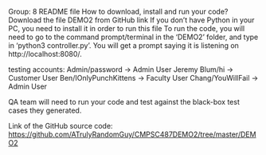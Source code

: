Group: 8
README file
How to download, install and run your code?
    Download the file DEMO2 from GitHub link
    If you don’t have Python in your PC, you need to install it in order to run this file
    To run the code, you will need to go to the command prompt/terminal in the ‘DEMO2’ folder, and type in ‘python3 controller.py’.
    You will get a prompt saying it is listening on http://localhost:8080/.

testing accounts:
Admin/password -> Admin User
Jeremy Blum/hi -> Customer User
Ben/IOnlyPunchKittens -> Faculty User
Chang/YouWillFail -> Admin User

QA team will need to run your code and test against the black-box test cases they generated.

Link of the GitHub source code:
https://github.com/ATrulyRandomGuy/CMPSC487DEMO2/tree/master/DEMO2
